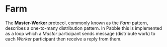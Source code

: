 Farm
====

The **Master-Worker** protocol, commonly known as the *Farm* pattern,
describes a one-to-many distribution pattern. In Pabble this is
implemented as a loop which a *Master* participant sends message
(distribute work) to each *Worker* participant then receive a reply from
them.
